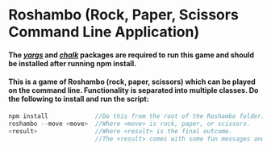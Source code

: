 # Roshambo (Rock, Paper, Scissors Command Line Application)

#### The [*yargs*](https://github.com/yargs/yargs) and [*chalk*](https://github.com/chalk/chalk) packages are required to run this game and should be installed after running npm install.

#### This is a game of Roshambo (rock, paper, scissors) which can be played on the command line. Functionality is separated into multiple classes. Do the following to install and run the script:

```js
npm install             //Do this from the root of the Roshambo folder.
roshambo --move <move>  //Where <move> is rock, paper, or scissors.
<result>                //Where <result> is the final outcome.
                        //The <result> comes with some fun messages and emojis!
```
